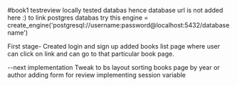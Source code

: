 #book1
testreview
locally tested databas hence database url is not added here :)
 to link postgres databas try this
engine = create_engine('postgresql://username:password@localhost:5432/databasename')

First stage-
Created login and sign up
added books list page where user can click on link and can go to that particular book page.

--next implementation
Tweak to bs layout
sorting books page by year or author
adding form for review
implementing session variable
